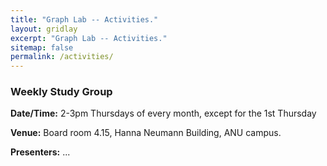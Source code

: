 ```yaml
---
title: "Graph Lab -- Activities."
layout: gridlay
excerpt: "Graph Lab -- Activities."
sitemap: false
permalink: /activities/
---
```


### Weekly Study Group

**Date/Time:** 2-3pm Thursdays of every month, except for the 1st Thursday</li>

**Venue:** Board room 4.15, Hanna Neumann Building, ANU campus.

**Presenters:**
...



